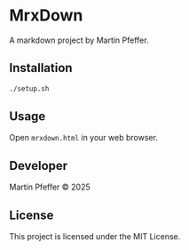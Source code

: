 # MrxDown

A markdown project by Martin Pfeffer.

## Installation

```bash
./setup.sh
```

## Usage

Open `mrxdown.html` in your web browser.

## Developer

Martin Pfeffer © 2025

## License

This project is licensed under the MIT License.